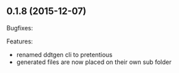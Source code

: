 ## 0.1.8 (2015-12-07)

Bugfixes:

Features:

  - renamed ddtgen cli to pretentious
  - generated files are now placed on their own sub folder
